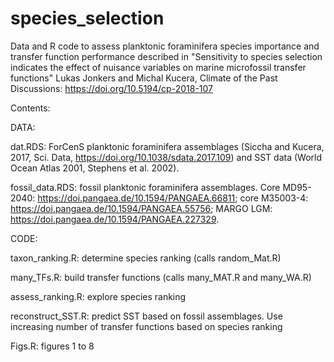 # species_selection
Data and R code to assess planktonic foraminifera species importance and transfer function performance
described in "Sensitivity to species selection indicates the effect of nuisance variables on marine microfossil transfer functions"
Lukas Jonkers and Michal Kucera, Climate of the Past Discussions: https://doi.org/10.5194/cp-2018-107

Contents:

DATA:

dat.RDS: ForCenS planktonic foraminifera assemblages (Siccha and Kucera, 2017, Sci. Data, https://doi.org/10.1038/sdata.2017.109) and SST data (World Ocean Atlas 2001, Stephens et al. 2002).

fossil_data.RDS: fossil planktonic foraminifera assemblages.
Core MD95-2040: https://doi.pangaea.de/10.1594/PANGAEA.66811;
core M35003-4: https://doi.pangaea.de/10.1594/PANGAEA.55756;
MARGO LGM: https://doi.pangaea.de/10.1594/PANGAEA.227329.

CODE:

taxon_ranking.R: determine species ranking (calls random_Mat.R)

many_TFs.R: build transfer functions (calls many_MAT.R and many_WA.R)

assess_ranking.R: explore species ranking

reconstruct_SST.R: predict SST based on fossil assemblages. Use increasing number of transfer functions based on species ranking

Figs.R: figures 1 to 8
